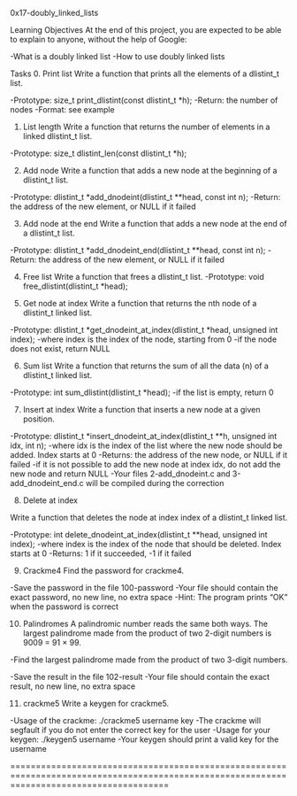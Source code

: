 0x17-doubly_linked_lists

Learning Objectives
At the end of this project, you are expected to be able to explain to anyone, without the help of Google:

-What is a doubly linked list
-How to use doubly linked lists

Tasks
0. Print list
Write a function that prints all the elements of a dlistint_t list.

-Prototype: size_t print_dlistint(const dlistint_t *h);
-Return: the number of nodes
-Format: see example

1. List length
Write a function that returns the number of elements in a linked dlistint_t list.

-Prototype: size_t dlistint_len(const dlistint_t *h);

2. Add node
Write a function that adds a new node at the beginning of a dlistint_t list.

-Prototype: dlistint_t *add_dnodeint(dlistint_t **head, const int n);
-Return: the address of the new element, or NULL if it failed

3. Add node at the end
Write a function that adds a new node at the end of a dlistint_t list.

-Prototype: dlistint_t *add_dnodeint_end(dlistint_t **head, const int n);
-Return: the address of the new element, or NULL if it failed

4. Free list
Write a function that frees a dlistint_t list.
-Prototype: void free_dlistint(dlistint_t *head);

5. Get node at index
Write a function that returns the nth node of a dlistint_t linked list.

-Prototype: dlistint_t *get_dnodeint_at_index(dlistint_t *head, unsigned int index);
-where index is the index of the node, starting from 0
-if the node does not exist, return NULL

6. Sum list
Write a function that returns the sum of all the data (n) of a dlistint_t linked list.

-Prototype: int sum_dlistint(dlistint_t *head);
-if the list is empty, return 0

7. Insert at index
Write a function that inserts a new node at a given position.

-Prototype: dlistint_t *insert_dnodeint_at_index(dlistint_t **h, unsigned int idx, int n);
-where idx is the index of the list where the new node should be added. Index starts at 0
-Returns: the address of the new node, or NULL if it failed
-if it is not possible to add the new node at index idx, do not add the new node and return NULL
-Your files 2-add_dnodeint.c and 3-add_dnodeint_end.c will be compiled during the correction

8. Delete at index

Write a function that deletes the node at index index of a dlistint_t linked list.

-Prototype: int delete_dnodeint_at_index(dlistint_t **head, unsigned int index);
-where index is the index of the node that should be deleted. Index starts at 0
-Returns: 1 if it succeeded, -1 if it failed

9. Crackme4
Find the password for crackme4.

-Save the password in the file 100-password
-Your file should contain the exact password, no new line, no extra space
-Hint: The program prints “OK” when the password is correct

10. Palindromes
A palindromic number reads the same both ways. The largest palindrome made from the product of two 2-digit numbers is 9009 = 91 × 99.

-Find the largest palindrome made from the product of two 3-digit numbers.

-Save the result in the file 102-result
-Your file should contain the exact result, no new line, no extra space

11. crackme5
Write a keygen for crackme5.

-Usage of the crackme: ./crackme5 username key
-The crackme will segfault if you do not enter the correct key for the user
-Usage for your keygen: ./keygen5 username
-Your keygen should print a valid key for the username

===========================================================================================================================================
